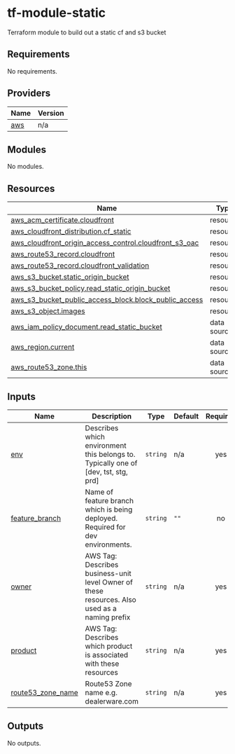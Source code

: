 # tf-module-static
Terraform module to build out a static cf and s3 bucket
## Requirements

No requirements.

## Providers

| Name | Version |
|------|---------|
| <a name="provider_aws"></a> [aws](#provider\_aws) | n/a |

## Modules

No modules.

## Resources

| Name | Type |
|------|------|
| [aws_acm_certificate.cloudfront](https://registry.terraform.io/providers/hashicorp/aws/latest/docs/resources/acm_certificate) | resource |
| [aws_cloudfront_distribution.cf_static](https://registry.terraform.io/providers/hashicorp/aws/latest/docs/resources/cloudfront_distribution) | resource |
| [aws_cloudfront_origin_access_control.cloudfront_s3_oac](https://registry.terraform.io/providers/hashicorp/aws/latest/docs/resources/cloudfront_origin_access_control) | resource |
| [aws_route53_record.cloudfront](https://registry.terraform.io/providers/hashicorp/aws/latest/docs/resources/route53_record) | resource |
| [aws_route53_record.cloudfront_validation](https://registry.terraform.io/providers/hashicorp/aws/latest/docs/resources/route53_record) | resource |
| [aws_s3_bucket.static_origin_bucket](https://registry.terraform.io/providers/hashicorp/aws/latest/docs/resources/s3_bucket) | resource |
| [aws_s3_bucket_policy.read_static_origin_bucket](https://registry.terraform.io/providers/hashicorp/aws/latest/docs/resources/s3_bucket_policy) | resource |
| [aws_s3_bucket_public_access_block.block_public_access](https://registry.terraform.io/providers/hashicorp/aws/latest/docs/resources/s3_bucket_public_access_block) | resource |
| [aws_s3_object.images](https://registry.terraform.io/providers/hashicorp/aws/latest/docs/resources/s3_object) | resource |
| [aws_iam_policy_document.read_static_bucket](https://registry.terraform.io/providers/hashicorp/aws/latest/docs/data-sources/iam_policy_document) | data source |
| [aws_region.current](https://registry.terraform.io/providers/hashicorp/aws/latest/docs/data-sources/region) | data source |
| [aws_route53_zone.this](https://registry.terraform.io/providers/hashicorp/aws/latest/docs/data-sources/route53_zone) | data source |

## Inputs

| Name | Description | Type | Default | Required |
|------|-------------|------|---------|:--------:|
| <a name="input_env"></a> [env](#input\_env) | Describes which environment this belongs to.  Typically one of [dev, tst, stg, prd] | `string` | n/a | yes |
| <a name="input_feature_branch"></a> [feature\_branch](#input\_feature\_branch) | Name of feature branch which is being deployed.  Required for dev environments. | `string` | `""` | no |
| <a name="input_owner"></a> [owner](#input\_owner) | AWS Tag: Describes business-unit level Owner of these resources.  Also used as a naming prefix | `string` | n/a | yes |
| <a name="input_product"></a> [product](#input\_product) | AWS Tag: Describes which product is associated with these resources | `string` | n/a | yes |
| <a name="input_route53_zone_name"></a> [route53\_zone\_name](#input\_route53\_zone\_name) | Route53 Zone name e.g. dealerware.com | `string` | n/a | yes |

## Outputs

No outputs.
